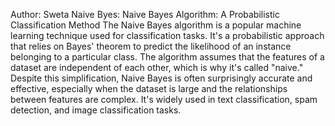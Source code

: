 Author: Sweta
Naive Byes: Naive Bayes Algorithm: A Probabilistic Classification Method
The Naive Bayes algorithm is a popular machine learning technique used for classification tasks. It's a probabilistic approach that relies on Bayes' theorem to predict the likelihood of an instance belonging to a particular class. 
The algorithm assumes that the features of a dataset are independent of each other, which is why it's called "naive." 
Despite this simplification, Naive Bayes is often surprisingly accurate and effective, especially when the dataset is large and the relationships between features are complex.
It's widely used in text classification, spam detection, and image classification tasks.
